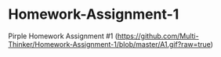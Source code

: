# Homework-Assignment-1
Pirple Homework Assignment #1
(https://github.com/Multi-Thinker/Homework-Assignment-1/blob/master/A1.gif?raw=true)
